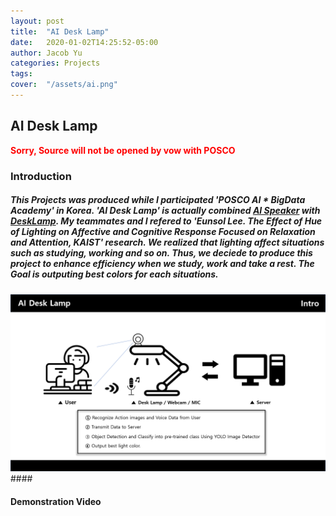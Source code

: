 ```yaml
---
layout: post
title:  "AI Desk Lamp"
date:   2020-01-02T14:25:52-05:00
author: Jacob Yu
categories: Projects
tags:	
cover:  "/assets/ai.png"
---
```


## AI Desk Lamp
<span style="color:red">**Sorry, Source will not be opened by vow with POSCO**</span>


### Introduction
##### This Projects was produced while I participated  'POSCO AI * BigData Academy' in Korea. 'AI Desk Lamp' is actually combined <u>AI Speaker</u> with <u>DeskLamp</u>. My teammates and I refered to <b>'Eunsol Lee. The Effect of Hue of Lighting on Affective and Cognitive Response Focused on Relaxation and Attention, KAIST'</b> research. We realized that lighting affect situations such as studying, working and so on. Thus, we deciede to produce this project to enhance efficiency when we study, work and take a rest. The Goal is outputing best colors for each situations.


<a href="/assets/AI_Desk_Lamp/1_intro.png" data-lightbox="roadtrip">
	<img src="/assets/AI_Desk_Lamp/1_intro.png" title="test_lightbox">
</a>
#### 

#### Demonstration Video 